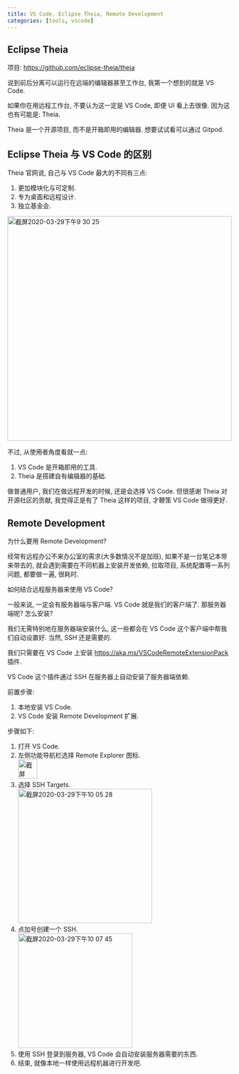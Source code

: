 ```yaml
---
title: VS Code, Eclipse Theia, Remote Development
categories: [tools, vscode]
---
```


## Eclipse Theia

项目: <https://github.com/eclipse-theia/theia>

说到前后分离可以运行在远端的编辑器甚至工作台, 我第一个想到的就是 VS Code.

如果你在用远程工作台, 不要认为这一定是 VS Code, 即便 UI 看上去很像. 因为这也有可能是: Theia.

Theia 是一个开源项目, 而不是开箱即用的编辑器. 想要试试看可以通过 Gitpod.

## Eclipse Theia 与 VS Code 的区别

Theia 官网说, 自己与 VS Code 最大的不同有三点:

1. 更加模块化与可定制.
2. 专为桌面和远程设计.
3. 独立基金会.

<img width="504" alt="截屏2020-03-29下午9 30 25" src="https://user-images.githubusercontent.com/499364/77850351-82e98880-7204-11ea-9b71-324b7af0e374.png">

不过, 从使用者角度看就一点:

1. VS Code 是开箱即用的工具.
2. Theia 是搭建自有编辑器的基础.

做普通用户, 我们在做远程开发的时候, 还是会选择 VS Code. 但很感谢 Theia 对开源社区的贡献, 我觉得正是有了 Theia 这样的项目, 才鞭策 VS Code 做得更好.

## Remote Development

为什么要用 Remote Development?

经常有远程办公不来办公室的需求(大多数情况不是加班), 如果不是一台笔记本带来带去的,
就会遇到需要在不同机器上安装开发依赖, 拉取项目, 系统配置等一系列问题, 都要做一遍, 很耗时.

如何结合远程服务器来使用 VS Code?

一般来说, 一定会有服务器端与客户端. VS Code 就是我们的客户端了. 那服务器端呢? 怎么安装?

我们无需特别地在服务器端安装什么, 这一些都会在 VS Code 这个客户端中帮我们自动设置好. 当然, SSH 还是需要的.

我们只需要在 VS Code 上安装 <https://aka.ms/VSCodeRemoteExtensionPack> 插件.

VS Code 这个插件通过 SSH 在服务器上自动安装了服务器端依赖.

前置步骤:

1. 本地安装 VS Code.
2. VS Code 安装 Remote Development 扩展.

步骤如下:

1. 打开 VS Code.
2. 左侧功能导航栏选择 Remote Explorer 图标.  
   <img width="43" alt="截屏2020-03-29下午10 04 26" src="https://user-images.githubusercontent.com/499364/77851062-43716b00-7209-11ea-9253-191b856ac2dd.png">
3. 选择 SSH Targets.  
   <img width="301" alt="截屏2020-03-29下午10 05 28" src="https://user-images.githubusercontent.com/499364/77851097-94815f00-7209-11ea-98ec-f6e32dc7463e.png">
4. 点加号创建一个 SSH.  
   <img width="257" alt="截屏2020-03-29下午10 07 45" src="https://user-images.githubusercontent.com/499364/77851126-d8746400-7209-11ea-9652-78dade3001a7.png">
5. 使用 SSH 登录到服务器, VS Code 会自动安装服务器需要的东西.
6. 结束, 就像本地一样使用远程机器进行开发吧.
